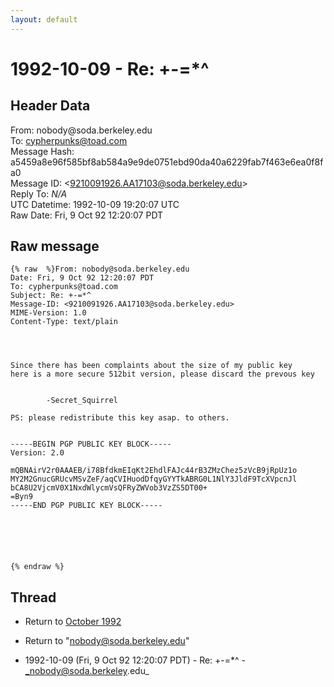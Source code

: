 ```yaml
---
layout: default
---
```


# 1992-10-09 - Re: +-=*^

## Header Data

From: nobody<span>@</span>soda.berkeley.edu<br>
To: cypherpunks@toad.com<br>
Message Hash: a5459a8e96f585bf8ab584a9e9de0751ebd90da40a6229fab7f463e6ea0f8fa0<br>
Message ID: \<9210091926.AA17103@soda.berkeley.edu\><br>
Reply To: _N/A_<br>
UTC Datetime: 1992-10-09 19:20:07 UTC<br>
Raw Date: Fri, 9 Oct 92 12:20:07 PDT<br>

## Raw message

```
{% raw  %}From: nobody@soda.berkeley.edu
Date: Fri, 9 Oct 92 12:20:07 PDT
To: cypherpunks@toad.com
Subject: Re: +-=*^
Message-ID: <9210091926.AA17103@soda.berkeley.edu>
MIME-Version: 1.0
Content-Type: text/plain




Since there has been complaints about the size of my public key
here is a more secure 512bit version, please discard the prevous key


		-Secret_Squirrel

PS: please redistribute this key asap. to others.


-----BEGIN PGP PUBLIC KEY BLOCK-----
Version: 2.0

mQBNAirV2r0AAAEB/i78BfdkmEIqKt2EhdlFAJc44rB3ZMzChez5zVcB9jRpUz1o
MY2M2GnucGRUcvMSvZeF/aqCVIHuodDfqyGYYTkABRG0L1NlY3JldF9TcXVpcnJl
bCA8U2VjcmV0X1NxdWlycmVsQFRyZWVob3VzZS5DT00+
=Byn9
-----END PGP PUBLIC KEY BLOCK-----






{% endraw %}
```

## Thread

+ Return to [October 1992](/archive/1992/10)

+ Return to "[nobody<span>@</span>soda.berkeley.edu](/authors/nobody_at_soda_berkeley_edu)"

+ 1992-10-09 (Fri, 9 Oct 92 12:20:07 PDT) - Re: +-=*^ - _nobody@soda.berkeley.edu_


